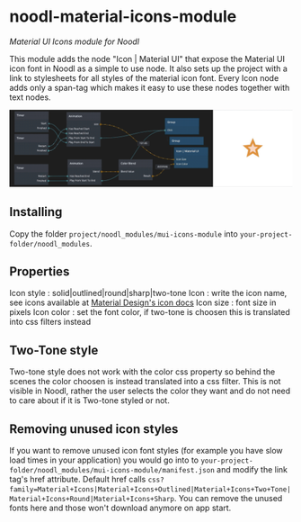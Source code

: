 # noodl-material-icons-module
*Material UI Icons module for Noodl*

This module adds the node "Icon | Material UI" that expose the Material UI icon font in Noodl as a simple to use node. It also sets up the project with a link to stylesheets for all styles of the material icon font. Every Icon node adds only a span-tag which makes it easy to use these nodes together with text nodes. 

![Noodl Material UI icon font animation example](material-icon-animation.gif)

## Installing
Copy the folder `project/noodl_modules/mui-icons-module` into `your-project-folder/noodl_modules`.

## Properties
Icon style  : solid|outlined|round|sharp|two-tone
Icon        : write the icon name, see icons available at [Material Design's icon docs](https://material.io/resources/icons/)
Icon size   : font size in pixels
Icon color  : set the font color, if two-tone is choosen this is translated into css filters instead

## Two-Tone style
Two-tone style does not work with the color css property so behind the scenes the color choosen is instead translated into a css filter. This is not visible in Noodl, rather the user selects the color they want and do not need to care about if it is Two-tone styled or not.

## Removing unused icon styles 
If you want to remove unused icon font styles (for example you have slow load times in your application) you would go into to `your-project-folder/noodl_modules/mui-icons-module/manifest.json` and modify the link tag's href attribute. Default href calls `css?family=Material+Icons|Material+Icons+Outlined|Material+Icons+Two+Tone|Material+Icons+Round|Material+Icons+Sharp`. You can remove the unused fonts here and those won't download anymore on app start.


